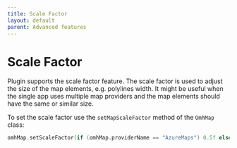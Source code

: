 ```yaml
---
title: Scale Factor
layout: default
parent: Advanced features
---
```


# Scale Factor

Plugin supports the scale factor feature. The scale factor is used to adjust the size of the map elements, e.g. polylines width. It might be useful when the single app uses multiple map providers and the map elements should have the same or similar size.

To set the scale factor use the `setMapScaleFactor` method of the `OmhMap` class:

```kt
omhMap.setScaleFactor(if (omhMap.providerName == "AzureMaps") 0.5f else 1.0f)
```
